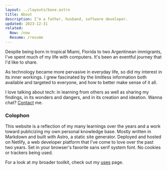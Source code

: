```yaml
---
layout: ../layouts/base.astro
title: About
description: I’m a father, husband, software developer.
updated: 2023-12-31
related:
  Now: /now
  Resume: /resume
---
```


Despite being born in tropical Miami, Florida to two Argentinean immigrants, I've spent much of my life with computers. It's been an eventful journey that I'd like to share.

As technology became more pervasive in everyday life, so did my interest in its inner workings. I grew fascinated by the limitless information both available and targeted to everyone, and how to better make sense of it all.

I love talking about tech: in learning from others as well as sharing my findings, in its wonders and dangers, and in its creation and ideation. Wanna chat? [Contact](/contact) me.

### Colophon

This website is a reflection of my many learnings over the years and a work toward publicizing my own personal knowledge base. Mostly written in Markdown and built with Astro, a static site generator. Deployed and hosted on Netlify, a web developer platform that I've come to love over the past two years. Set in your browser's favorite sans serif system font. No cookies or trackers being used.

For a look at my broader toolkit, check out my [uses](/uses) page.